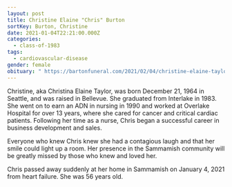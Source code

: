 ```yaml
---
layout: post
title: Christine Elaine "Chris" Burton
sortKey: Burton, Christine
date: 2021-01-04T22:21:00.000Z
categories:
  - class-of-1983
tags:
  - cardiovascular-disease
gender: female
obituary: " https://bartonfuneral.com/2021/02/04/christine-elaine-taylor-burton"
---
```

Christine, aka Christina Elaine Taylor, was born December 21, 1964 in Seattle, and was raised in Bellevue. She graduated from Interlake in 1983. She went on to earn an ADN in nursing in 1990 and worked at Overlake Hospital for over 13 years, where she cared for cancer and critical cardiac patients. Following her time as a nurse, Chris began a successful career in business development and sales.

Everyone who knew Chris knew she had a contagious laugh and that her smile could light up a room. Her presence in the Sammamish community will be greatly missed by those who knew and loved her.

Chris passed away suddenly at her home in Sammamish on January 4, 2021 from heart failure. She was 56 years old.